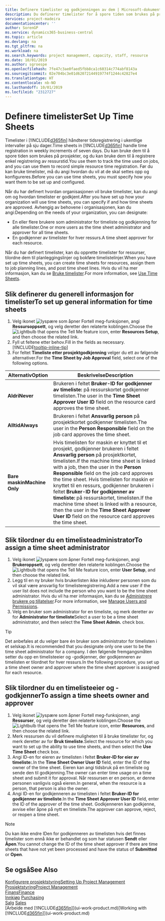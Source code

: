 ```yaml
---
title: Definere timelister og godkjenningen av dem | Microsoft-dokumentasjon
description: Du definerer timelister for å spore tiden som brukes på prosjekter, og bruk av ressurser. Dette er til hjelp ved prosjektstyring, bemanning og kapasitet.
services: project-madeira
documentationcenter: ''
author: SorenGP
ms.service: dynamics365-business-central
ms.topic: article
ms.devlang: na
ms.tgt_pltfrm: na
ms.workload: na
ms.search.keywords: project management, capacity, staff, resource
ms.date: 10/01/2019
ms.author: sgroespe
ms.openlocfilehash: 7fe47c3ae0faed5fbb8ca1c60314c774abf8143a
ms.sourcegitcommit: 02e704bc3e01d62072144919774f1244c42827e4
ms.translationtype: HT
ms.contentlocale: nb-NO
ms.lasthandoff: 10/01/2019
ms.locfileid: "2312727"
---
```

# <a name="set-up-time-sheets"></a><span data-ttu-id="923e2-103">Definere timelister</span><span class="sxs-lookup"><span data-stu-id="923e2-103">Set Up Time Sheets</span></span>
<span data-ttu-id="923e2-104">Timelister i [!INCLUDE[d365fin](includes/d365fin_md.md)] håndterer tidsregistrering i ukentlige intervaller på sju dager.</span><span class="sxs-lookup"><span data-stu-id="923e2-104">Time sheets in [!INCLUDE[d365fin](includes/d365fin_md.md)] handle time registration in weekly increments of seven days.</span></span> <span data-ttu-id="923e2-105">Du kan bruke dem til å spore tiden som brukes på prosjekter, og du kan bruke dem til å registrere enkel registrering av ressurstid.</span><span class="sxs-lookup"><span data-stu-id="923e2-105">You use them to track the time used on jobs, and you can use them to record simple resource time registration.</span></span> <span data-ttu-id="923e2-106">Før du kan bruke timelister, må du angi hvordan du vil at de skal settes opp og konfigureres.</span><span class="sxs-lookup"><span data-stu-id="923e2-106">Before you can use time sheets, you must specify how you want them to be set up and configured.</span></span>

<span data-ttu-id="923e2-107">Når du har definert hvordan organisasjonen vil bruke timelister, kan du angi om og hvordan timelister er godkjent.</span><span class="sxs-lookup"><span data-stu-id="923e2-107">After you have set up how your organization will use time sheets, you can specify if and how time sheets are approved.</span></span> <span data-ttu-id="923e2-108">Avhengig av behovene i organisasjonen, kan du angi:</span><span class="sxs-lookup"><span data-stu-id="923e2-108">Depending on the needs of your organization, you can designate:</span></span>

* <span data-ttu-id="923e2-109">En eller flere brukere som administrator for timeliste og godkjenning for alle timelister.</span><span class="sxs-lookup"><span data-stu-id="923e2-109">One or more users as the time sheet administrator and approver for all time sheets.</span></span>
* <span data-ttu-id="923e2-110">En godkjenner av timelister for hver ressurs.</span><span class="sxs-lookup"><span data-stu-id="923e2-110">A time sheet approver for each resource.</span></span>

<span data-ttu-id="923e2-111">Når du har definert timelister, kan du opprette timelister for ressurser, tilordne dem til planleggingslinjer og bokføre timelistelinjer.</span><span class="sxs-lookup"><span data-stu-id="923e2-111">When you have set up time sheets, you can create time sheets for resources, assign them to job planning lines, and post time sheet lines.</span></span> <span data-ttu-id="923e2-112">Hvis du vil ha mer informasjon, kan du se [Bruke timelister](projects-how-use-time-sheets.md).</span><span class="sxs-lookup"><span data-stu-id="923e2-112">For more information, see [Use Time Sheets](projects-how-use-time-sheets.md).</span></span>

## <a name="to-set-up-general-information-for-time-sheets"></a><span data-ttu-id="923e2-113">Slik definerer du generell informasjon for timelister</span><span class="sxs-lookup"><span data-stu-id="923e2-113">To set up general information for time sheets</span></span>
1. <span data-ttu-id="923e2-114">Velg ikonet ![lyspære som åpner Fortell meg-funksjonen](media/ui-search/search_small.png "Fortell hva du vil gjøre"), angi **Ressursoppsett**, og velg deretter den relaterte koblingen.</span><span class="sxs-lookup"><span data-stu-id="923e2-114">Choose the ![Lightbulb that opens the Tell Me feature](media/ui-search/search_small.png "Tell me what you want to do") icon, enter **Resources Setup**, and then choose the related link.</span></span>  
2. <span data-ttu-id="923e2-115">Fyll ut feltene etter behov.</span><span class="sxs-lookup"><span data-stu-id="923e2-115">Fill in the fields as necessary.</span></span> [!INCLUDE[tooltip-inline-tip](includes/tooltip-inline-tip_md.md)]
3. <span data-ttu-id="923e2-116">For feltet **Timeliste etter prosjektgodkjenning** velger du ett av følgende alternativer.</span><span class="sxs-lookup"><span data-stu-id="923e2-116">For the **Time Sheet by Job Approval** field, select one of the following options.</span></span>

| <span data-ttu-id="923e2-117">Alternativ</span><span class="sxs-lookup"><span data-stu-id="923e2-117">Option</span></span> | <span data-ttu-id="923e2-118">Beskrivelse</span><span class="sxs-lookup"><span data-stu-id="923e2-118">Description</span></span> |
| --- | --- |
| <span data-ttu-id="923e2-119">**Aldri**</span><span class="sxs-lookup"><span data-stu-id="923e2-119">**Never**</span></span> |<span data-ttu-id="923e2-120">Brukeren i feltet **Bruker-ID for godkjenner av timeliste:** på ressurskortet godkjenner timelisten.</span><span class="sxs-lookup"><span data-stu-id="923e2-120">The user in the **Time Sheet Approver User ID** field on the resource card approves the time sheet.</span></span> |
| <span data-ttu-id="923e2-121">**Alltid**</span><span class="sxs-lookup"><span data-stu-id="923e2-121">**Always**</span></span> |<span data-ttu-id="923e2-122">Brukeren i feltet **Ansvarlig person** på prosjektkortet godkjenner timelisten.</span><span class="sxs-lookup"><span data-stu-id="923e2-122">The user in the **Person Responsible** field on the job card approves the time sheet.</span></span> |
| <span data-ttu-id="923e2-123">**Bare maskin**</span><span class="sxs-lookup"><span data-stu-id="923e2-123">**Machine Only**</span></span> |<span data-ttu-id="923e2-124">Hvis timelisten for maskin er knyttet til et prosjekt, godkjenner brukeren i feltet **Ansvarlig person** på prosjektkortet, timelisten.</span><span class="sxs-lookup"><span data-stu-id="923e2-124">If the machine time sheet is linked with a job, then the user in the **Person Responsible** field on the job card approves the time sheet.</span></span> <span data-ttu-id="923e2-125">Hvis timelisten for maskin er knyttet til en ressurs, godkjenner brukeren i feltet **Bruker-ID for godkjenner av timeliste:** på ressurskortet, timelisten.</span><span class="sxs-lookup"><span data-stu-id="923e2-125">If the machine time sheet is linked with a resource, then the user in the **Time Sheet Approver User ID** field on the resource card approves the time sheet.</span></span> |

## <a name="to-assign-a-time-sheet-administrator"></a><span data-ttu-id="923e2-126">Slik tilordner du en timelisteadministrator</span><span class="sxs-lookup"><span data-stu-id="923e2-126">To assign a time sheet administrator</span></span>
1. <span data-ttu-id="923e2-127">Velg ikonet ![lyspære som åpner Fortell meg-funksjonen](media/ui-search/search_small.png "Fortell hva du vil gjøre"), angi **Brukeroppsett**, og velg deretter den relaterte koblingen.</span><span class="sxs-lookup"><span data-stu-id="923e2-127">Choose the ![Lightbulb that opens the Tell Me feature](media/ui-search/search_small.png "Tell me what you want to do") icon, enter **User Setup**, and then choose the related link.</span></span>  
2. <span data-ttu-id="923e2-128">Legg til en ny bruker hvis brukerlisten ikke inkluderer personen som du vil skal være ansvarlig for timelisteregistrering.</span><span class="sxs-lookup"><span data-stu-id="923e2-128">Add a new user if the user list does not include the person who you want to be the time sheet administrator.</span></span> <span data-ttu-id="923e2-129">Hvis du vil ha mer informasjon, kan du se [Administrere brukere og tillatelser](ui-how-users-permissions.md).</span><span class="sxs-lookup"><span data-stu-id="923e2-129">For more information, see [Manage Users and Permissions](ui-how-users-permissions.md).</span></span>
3. <span data-ttu-id="923e2-130">Velg en bruker som administrator for en timeliste, og merk deretter av for **Administrator for timeliste**</span><span class="sxs-lookup"><span data-stu-id="923e2-130">Select a user to be a time sheet administrator, and then select the **Time Sheet Admin.** check box.</span></span>  

> [!TIP]  
>   <span data-ttu-id="923e2-131">Det anbefales at du velger bare én bruker som administrator for timelisten i et selskap.</span><span class="sxs-lookup"><span data-stu-id="923e2-131">It is recommended that you designate only one user to be the time sheet administrator for a company.</span></span> <span data-ttu-id="923e2-132">I den følgende fremgangsmåten setter du opp en timelisteeier og -godkjenner, der godkjenneren av timelisten er tilordnet for hver ressurs.</span><span class="sxs-lookup"><span data-stu-id="923e2-132">In the following procedure, you set up a time sheet owner and approver where the time sheet approver is assigned for each resource.</span></span>  

## <a name="to-assign-a-time-sheets-owner-and-approver"></a><span data-ttu-id="923e2-133">Slik tilordner du en timelisteeier og -godkjenner</span><span class="sxs-lookup"><span data-stu-id="923e2-133">To assign a time sheets owner and approver</span></span>
1. <span data-ttu-id="923e2-134">Velg ikonet ![lyspære som åpner Fortell meg-funksjonen](media/ui-search/search_small.png "Fortell hva du vil gjøre"), angi **Ressurser**, og velg deretter den relaterte koblingen.</span><span class="sxs-lookup"><span data-stu-id="923e2-134">Choose the ![Lightbulb that opens the Tell Me feature](media/ui-search/search_small.png "Tell me what you want to do") icon, enter **Resources**, and then choose the related link.</span></span>
2. <span data-ttu-id="923e2-135">Merk ressursen du vil definere muligheten til å bruke timelister for, og merk deretter av for **Bruk timeliste**.</span><span class="sxs-lookup"><span data-stu-id="923e2-135">Select the resource for which you want to set up the ability to use time sheets, and then select the **Use Time Sheet** check box.</span></span>  
3. <span data-ttu-id="923e2-136">Angi ID-en for eieren av timelisten i feltet **Bruker-ID for eier av timeliste:**.</span><span class="sxs-lookup"><span data-stu-id="923e2-136">In the **Time Sheet Owner User ID** field, enter the ID of the owner of the time sheet.</span></span> <span data-ttu-id="923e2-137">Eieren kan angi tidsbruk på en timeliste og sende den til godkjenning.</span><span class="sxs-lookup"><span data-stu-id="923e2-137">The owner can enter time usage on a time sheet and submit it for approval.</span></span> <span data-ttu-id="923e2-138">Når ressursen er en person, er denne personen vanligvis også eieren.</span><span class="sxs-lookup"><span data-stu-id="923e2-138">In general, when the resource is a person, that person is also the owner.</span></span>  
4. <span data-ttu-id="923e2-139">Angi ID-en for godkjenneren av timelisten i feltet **Bruker-ID for godkjenner av timeliste**.</span><span class="sxs-lookup"><span data-stu-id="923e2-139">In the **Time Sheet Approver User ID** field, enter the ID of the approver of the time sheet.</span></span> <span data-ttu-id="923e2-140">Godkjenneren kan godkjenne, avvise eller åpne på nytt en timeliste.</span><span class="sxs-lookup"><span data-stu-id="923e2-140">The approver can approve, reject, or reopen a time sheet.</span></span>  

> [!NOTE]  
>   <span data-ttu-id="923e2-141">Du kan ikke endre IDen for godkjenneren av timelisten hvis det finnes timelister som ennå ikke er behandlet og som har statusen **Sendt** eller **Åpen**.</span><span class="sxs-lookup"><span data-stu-id="923e2-141">You cannot change the ID of the time sheet approver if there are time sheets that have not yet been processed and have the status of **Submitted** or **Open**.</span></span>

## <a name="see-also"></a><span data-ttu-id="923e2-142">Se også</span><span class="sxs-lookup"><span data-stu-id="923e2-142">See Also</span></span>
[<span data-ttu-id="923e2-143">Konfigurere prosjektstyring</span><span class="sxs-lookup"><span data-stu-id="923e2-143">Setting Up Project Management</span></span>](projects-setup-projects.md)  
[<span data-ttu-id="923e2-144">Prosjektstyring</span><span class="sxs-lookup"><span data-stu-id="923e2-144">Project Management</span></span>](projects-manage-projects.md)  
[<span data-ttu-id="923e2-145">Finans</span><span class="sxs-lookup"><span data-stu-id="923e2-145">Finance</span></span>](finance.md)  
<span data-ttu-id="923e2-146">[Innkjøp](purchasing-manage-purchasing.md)       </span><span class="sxs-lookup"><span data-stu-id="923e2-146">[Purchasing](purchasing-manage-purchasing.md)       </span></span>  
<span data-ttu-id="923e2-147">[Salg](sales-manage-sales.md)    </span><span class="sxs-lookup"><span data-stu-id="923e2-147">[Sales](sales-manage-sales.md)    </span></span>  
<span data-ttu-id="923e2-148">[Arbeide med [!INCLUDE[d365fin](includes/d365fin_md.md)]](ui-work-product.md)</span><span class="sxs-lookup"><span data-stu-id="923e2-148">[Working with [!INCLUDE[d365fin](includes/d365fin_md.md)]](ui-work-product.md)</span></span>  
